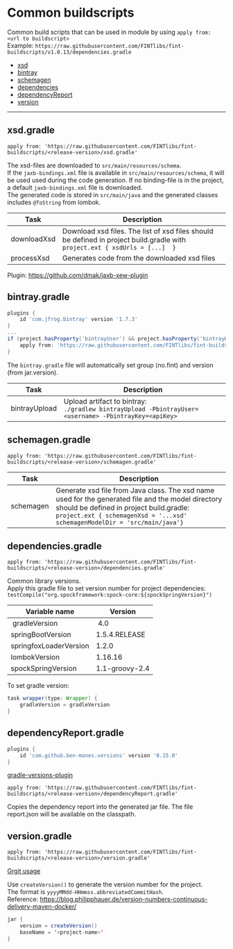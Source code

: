 # Common buildscripts

Common build scripts that can be used in module by using `apply from: <url to buildscript>`  
Example: `https://raw.githubusercontent.com/FINTlibs/fint-buildscripts/v1.0.13/dependencies.gradle`  

* [xsd](#xsdgradle)
* [bintray](#bintraygradle)
* [schemagen](#schemagengradle)
* [dependencies](#dependenciesgradle)
* [dependencyReport](#dependencyreportgradle)
* [version](#versiongradle)

---

## xsd.gradle

`apply from: 'https://raw.githubusercontent.com/FINTlibs/fint-buildscripts/<release-version>/xsd.gradle'`  

The xsd-files are downloaded to `src/main/resources/schema`.  
If the `jaxb-bindings.xml` file is available in `src/main/resources/schema`, it will be used used during the code generation. If no binding-file is in the project, a default `jaxb-bindings.xml` file is downloaded.  
The generated code is stored in `src/main/java` and the generated classes includes `@ToString` from lombok.

| Task | Description |
|------|-------------|
| downloadXsd | Download xsd files. The list of xsd files should be defined in project build.gradle with `project.ext { xsdUrls = [...]  }` |
| processXsd | Generates code from the downloaded xsd files |

Plugin: https://github.com/dmak/jaxb-xew-plugin

## bintray.gradle

```groovy
plugins {
    id 'com.jfrog.bintray' version '1.7.3'
}
...
if (project.hasProperty('bintrayUser') && project.hasProperty('bintrayKey')) {
    apply from: 'https://raw.githubusercontent.com/FINTlibs/fint-buildscripts/<release-version>/bintray.gradle'
}

```

The `bintray.gradle` file will automatically set group (no.fint) and version (from jar.version).

| Task | Description |
|------|-------------|
| bintrayUpload | Upload artifact to bintray:<br>`./gradlew bintrayUpload -PbintrayUser=<username> -PbintrayKey=<apiKey>` |

## schemagen.gradle

`apply from: 'https://raw.githubusercontent.com/FINTlibs/fint-buildscripts/<release-version>/schemagen.gradle'`

| Task | Description |
|------|-------------|
| schemagen | Generate xsd file from Java class. The xsd name used for the generated file and the model directory should be defined in project build.gradle:<br> `project.ext { schemagenXsd = '...xsd' schemagenModelDir = 'src/main/java'}` |

## dependencies.gradle

`apply from: 'https://raw.githubusercontent.com/FINTlibs/fint-buildscripts/<release-version>/dependencies.gradle'`

Common library versions.  
Apply this gradle file to set version number for project dependencies:  
`testCompile("org.spockframework:spock-core:${spockSpringVersion}")`  

| Variable name | Version |
|---------------|---------|
| gradleVersion | 4.0 |
| springBootVersion | 1.5.4.RELEASE |
| springfoxLoaderVersion | 1.2.0 |
| lombokVersion | 1.16.16 |
| spockSpringVersion | 1.1-groovy-2.4 |

To set gradle version:  
```groovy
task wrapper(type: Wrapper) {
    gradleVersion = gradleVersion
}
```

## dependencyReport.gradle

```groovy
plugins {
    id 'com.github.ben-manes.versions' version '0.15.0'
}
```

[gradle-versions-plugin](https://github.com/ben-manes/gradle-versions-plugin)

`apply from: 'https://raw.githubusercontent.com/FINTlibs/fint-buildscripts/<release-version>/dependencyReport.gradle'`

Copies the dependency report into the generated jar file.
The file report.json will be available on the classpath.

## version.gradle

`apply from: 'https://raw.githubusercontent.com/FINTlibs/fint-buildscripts/<release-version>/version.gradle'`

[Grgit usage](https://github.com/ajoberstar/gradle-git/wiki/Grgit-Usage)

Use `createVersion()` to generate the version number for the project.  
The format is `yyyyMMdd-HHmmss.abbreviatedCommitHash`.  
Reference: https://blog.philipphauer.de/version-numbers-continuous-delivery-maven-docker/

```java
jar {
    version = createVersion()
    baseName = '<project-name>'
}
```